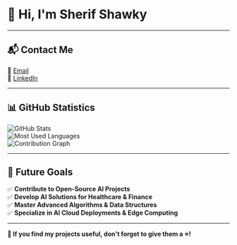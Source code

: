 # 👋 Hi, I'm **Sherif Shawky**  


---

## 📬 **Contact Me**  
📧 [Email](mailto:Yousef20402@fci.bu.edu.eg)  
🔗 [LinkedIn](https://www.linkedin.com/in/youssef-hessan-alghamry/)  

---
## 📊 **GitHub Statistics**  
![GitHub Stats](https://github-readme-stats.vercel.app/api?username=SherifShawky01&show_icons=true&theme=radical)  
![Most Used Languages](https://github-readme-stats.vercel.app/api/top-langs/?username=SherifShawky01&layout=compact&theme=radical)  
![Contribution Graph](https://github-readme-activity-graph.vercel.app/graph?username=SherifShawky01&theme=radical)  

---

## 🎯 **Future Goals**  
✅ **Contribute to Open-Source AI Projects**  
✅ **Develop AI Solutions for Healthcare & Finance**  
✅ **Master Advanced Algorithms & Data Structures**  
✅ **Specialize in AI Cloud Deployments & Edge Computing**  

---

**🚀 If you find my projects useful, don't forget to give them a ⭐!**
